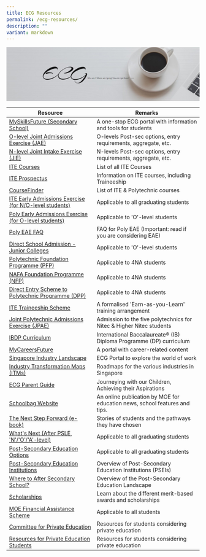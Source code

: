 ```yaml
---
title: ECG Resources
permalink: /ecg-resources/
description: ""
variant: markdown
---
```

![](/images/ECG.jpg)

| Resource | **Remarks** |
| --- | --- |
| [MySkillsFuture (Secondary School)](https://go.gov.sg/mysfsec) | A one-stop ECG portal with information and tools for students |
| [O-level Joint Admissions Exercise (JAE)](https://www.moe.gov.sg/-/media/files/post-secondary/2023-jae/2023-jae-booklet.ashx) | O-levels Post-sec options, entry requirements, aggregate, etc. |
| [N-level Joint Intake Exercise (JIE)](https://www.ite.edu.sg/docs/default-source/admissions-docs/full-time/publications/admission-booklet/gce-n-admission-booklet-2023.pdf) | N-levels Post-sec options, entry requirements, aggregate, etc. |
| [ITE Courses](https://www.ite.edu.sg/courses/full-time-courses) | List of all ITE Courses |
| [ITE Prospectus](https://www.ite.edu.sg/admissions/prospectus) | Information on ITE courses, including Traineeship |
| [CourseFinder](https://go.gov.sg/coursefinder) | List of ITE & Polytechnic courses |
| [ITE Early Admissions Exercise (for N/O-level students)](https://go.gov.sg/applyeae) | Applicable to all graduating students |
| [Poly Early Admissions Exercise (for O-level students)](https://www.moe.gov.sg/post-secondary/admissions/poly-eae) | Applicable to 'O'-level students |
| [Poly EAE FAQ](https://eae.polytechnic.edu.sg/eaeStudIns/menu.jsp?type=FAQs) | FAQ for Poly EAE (Important: read if you are considering EAE) |
| [Direct School Admission - Junior Colleges](https://go.gov.sg/applyjcdsa) | Applicable to 'O'-level students |
| [Polytechnic Foundation Programme (PFP)](https://go.gov.sg/pfp) | Applicable to 4NA students |
| [NAFA Foundation Programme (NFP)](https://go.gov.sg/applynafafp) | Applicable to 4NA students |
| [Direct Entry Scheme to Polytechnic Programme (DPP)](https://go.gov.sg/dpp) | Applicable to 4NA students |
| [ITE Traineeship Scheme](https://www.ite.edu.sg/admissions/traineeship) | A formalised 'Earn-as-you-Learn' training arrangement |
| [Joint Polytechnic Admissions Exercise (JPAE)](https://jpae.polytechnic.edu.sg/) | Admission to the five polytechnics for Nitec & Higher Nitec students |
| [IBDP Curriculum](https://www.ibo.org/programmes/diploma-programme/curriculum/) | International Baccalaureate® (IB) Diploma Programme (DP) curriculum |
| [MyCareersFuture](https://go.gov.sg/careersfuture) | A portal with career-related content |
| [Singapore Industry Landscape](https://go.gov.sg/industrylandscape-sec) | ECG Portal to explore the world of work |
| [Industry Transformation Maps (ITMs)](https://www.mti.gov.sg/ITMs/Overview) | Roadmaps for the various industries in Singapore |
| [ECG Parent Guide](https://go.gov.sg/ecg-parent-guide) | Journeying with our Children, Achieving their Aspirations |
| [Schoolbag Website](https://go.gov.sg/schoolbag) | An online publication by MOE for education news, school features and tips. |
| [The Next Step Forward (e-book)](https://go.gov.sg/next-step-forward) | Stories of students and the pathways they have chosen |
| [What's Next (After PSLE, 'N'/'O'/'A'-level)](https://go.gov.sg/whats-next) | Applicable to all graduating students |
| [Post-Secondary Education Options](https://go.gov.sg/postsecondary) | Applicable to all graduating students |
| [Post-Secondary Education Institutions](https://go.gov.sg/overview-pseis) | Overview of Post-Secondary Education Institutions (PSEIs) |
| [Where to After Secondary School?](https://youtu.be/ndDVlzT-z0g) | Overview of the Post-Secondary Education Landscape |
| [Scholarships](https://go.gov.sg/admissions-scholarships) | Learn about the different merit-based awards and scholarships |
| [MOE Financial Assistance Scheme](https://www.moe.gov.sg/FAS) | Applicable to all students |
| [Committee for Private Education](https://go.gov.sg/pei) | Resources for students considering private education |
| [Resources for Private Education Students](https://www.ssg.gov.sg/cpe/student-services/student-resources.html) | Resources for students considering private education |
